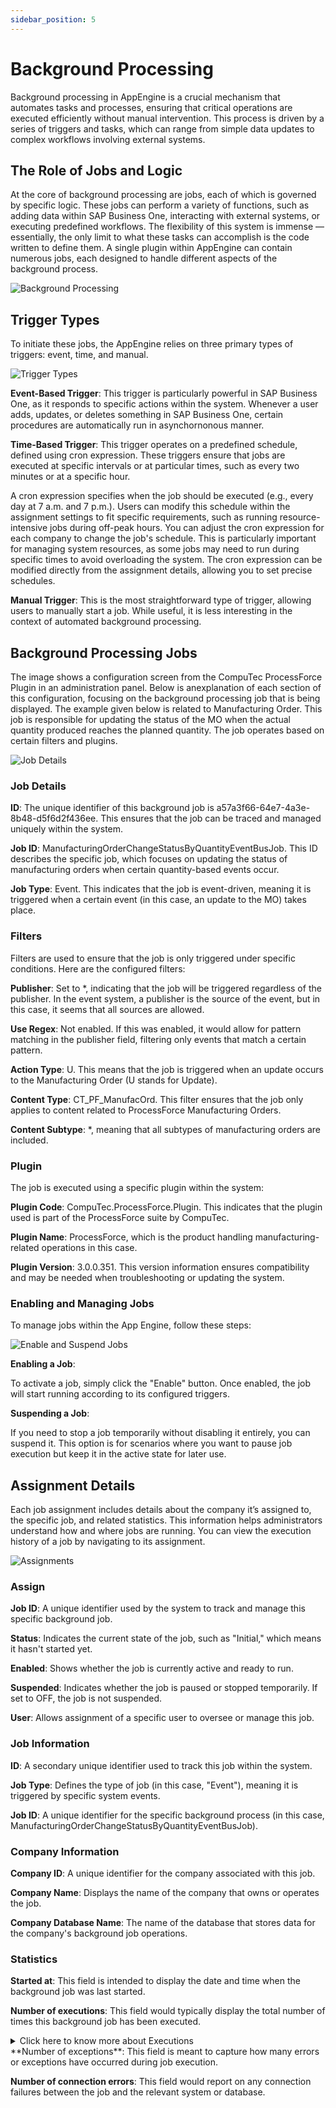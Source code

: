 ```yaml
---
sidebar_position: 5
---
```


# Background Processing

Background processing in AppEngine is a crucial mechanism that automates tasks and processes, ensuring that critical operations are executed efficiently without manual intervention. This process is driven by a series of triggers and tasks, which can range from simple data updates to complex workflows involving external systems.

## The Role of Jobs and Logic

At the core of background processing are jobs, each of which is governed by specific logic. These jobs can perform a variety of functions, such as adding data within SAP Business One, interacting with external systems, or executing predefined workflows. The flexibility of this system is immense — essentially, the only limit to what these tasks can accomplish is the code written to define them. A single plugin within AppEngine can contain numerous jobs, each designed to handle different aspects of the background process.

![Background Processing](./media/background-processing/background-processing.png)

## Trigger Types

To initiate these jobs, the AppEngine relies on three primary types of triggers: event, time, and manual.

![Trigger Types](./media/background-processing/trigger-types.png)

**Event-Based Trigger**: This trigger is particularly powerful in SAP Business One, as it responds to specific actions within the system. Whenever a user adds, updates, or deletes something in SAP Business One, certain procedures are automatically run in asynchornonous manner.

**Time-Based Trigger**: This trigger operates on a predefined schedule, defined using cron expression. These triggers ensure that jobs are executed at specific intervals or at particular times, such as every two minutes or at a specific hour.

A cron expression specifies when the job should be executed (e.g., every day at 7 a.m. and 7 p.m.). Users can modify this schedule within the assignment settings to fit specific requirements, such as running resource-intensive jobs during off-peak hours. You can adjust the cron expression for each company to change the job's schedule. This is particularly important for managing system resources, as some jobs may need to run during specific times to avoid overloading the system. The cron expression can be modified directly from the assignment details, allowing you to set precise schedules.

**Manual Trigger**: This is the most straightforward type of trigger, allowing users to manually start a job. While useful, it is less interesting in the context of automated background processing.

## Background Processing Jobs

The image shows a configuration screen from the CompuTec ProcessForce Plugin in an administration panel. Below is anexplanation of each section of this configuration, focusing on the background processing job that is being displayed. The example given below is related to Manufacturing Order. This job is responsible for updating the status of the MO when the actual quantity produced reaches the planned quantity. The job operates based on certain filters and plugins.

![Job Details](./media/background-processing/job-details.webp)

### Job Details

**ID**: The unique identifier of this background job is a57a3f66-64e7-4a3e-8b48-d5f6d2f436ee. This ensures that the job can be traced and managed uniquely within the system.

**Job ID**: ManufacturingOrderChangeStatusByQuantityEventBusJob. This ID describes the specific job, which focuses on updating the status of manufacturing orders when certain quantity-based events occur.

**Job Type**: Event. This indicates that the job is event-driven, meaning it is triggered when a certain event (in this case, an update to the MO) takes place.

### Filters

Filters are used to ensure that the job is only triggered under specific conditions. Here are the configured filters:

**Publisher**: Set to *, indicating that the job will be triggered regardless of the publisher. In the event system, a publisher is the source of the event, but in this case, it seems that all sources are allowed.

**Use Regex**: Not enabled. If this was enabled, it would allow for pattern matching in the publisher field, filtering only events that match a certain pattern.

**Action Type**: U. This means that the job is triggered when an update occurs to the Manufacturing Order (U stands for Update).

**Content Type**: CT_PF_ManufacOrd. This filter ensures that the job only applies to content related to ProcessForce Manufacturing Orders.

**Content Subtype**: *, meaning that all subtypes of manufacturing orders are included.

### Plugin

The job is executed using a specific plugin within the system:

**Plugin Code**: CompuTec.ProcessForce.Plugin. This indicates that the plugin used is part of the ProcessForce suite by CompuTec.

**Plugin Name**: ProcessForce, which is the product handling manufacturing-related operations in this case.

**Plugin Version**: 3.0.0.351. This version information ensures compatibility and may be needed when troubleshooting or updating the system.

### Enabling and Managing Jobs

To manage jobs within the App Engine, follow these steps:

![Enable and Suspend Jobs](./media/background-processing/enable-disable.webp)

**Enabling a Job**:

To activate a job, simply click the "Enable" button. Once enabled, the job will start running according to its configured triggers.

**Suspending a Job**:

If you need to stop a job temporarily without disabling it entirely, you can suspend it. This option is for scenarios where you want to pause job execution but keep it in the active state for later use.

## Assignment Details

Each job assignment includes details about the company it’s assigned to, the specific job, and related statistics. This information helps administrators understand how and where jobs are running. You can view the execution history of a job by navigating to its assignment.

![Assignments](./media/background-processing/assignments.webp)

### Assign

**Job ID**: A unique identifier used by the system to track and manage this specific background job.

**Status**: Indicates the current state of the job, such as "Initial," which means it hasn't started yet.

**Enabled**: Shows whether the job is currently active and ready to run.

**Suspended**: Indicates whether the job is paused or stopped temporarily. If set to OFF, the job is not suspended.

**User**: Allows assignment of a specific user to oversee or manage this job.

### Job Information

**ID**: A secondary unique identifier used to track this job within the system.

**Job Type**: Defines the type of job (in this case, "Event"), meaning it is triggered by specific system events.

**Job ID**: A unique identifier for the specific background process (in this case, ManufacturingOrderChangeStatusByQuantityEventBusJob).

### Company Information

**Company ID**: A unique identifier for the company associated with this job.

**Company Name**: Displays the name of the company that owns or operates the job.

**Company Database Name**: The name of the database that stores data for the company's background job operations.

### Statistics

**Started at**: This field is intended to display the date and time when the background job was last started.

**Number of executions**: This field would typically display the total number of times this background job has been executed.

<details>
<summary>Click here to know more about Executions</summary>
<div>
![Executions](./media/background-processing/executions.webp)

The Executions section provides a detailed overview of the background job instances executed within the system.

    - **ID** - A unique identifier for each execution instance.
    - **Start Time** - Indicates when the job started.
    - **End Time** - Indicates when the job ended.
    - **Duration** - Shows how long the job took to execute.
    - **Finished** - Indicates whether the execution is complete.
    - **Success** - Indicates whether the job executed successfully.
    - **Message**
</div>
</details>
**Number of exceptions**: This field is meant to capture how many errors or exceptions have occurred during job execution.

**Number of connection errors**: This field would report on any connection failures between the job and the relevant system or database.

